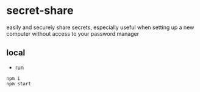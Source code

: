 # secret-share

easily and securely share secrets, especially useful when setting up a new
computer without access to your password manager

## local

-   run

```
npm i
npm start
```
